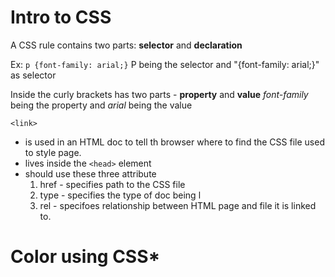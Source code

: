 # Intro to CSS #
A CSS rule contains two parts: **selector** and **declaration**

Ex: `p {font-family: arial;}` P being the selector and "{font-family: arial;}" as selector

Inside the curly brackets has two parts - **property** and **value** *font-family* being the property and *arial* being the value

`<link>` 
- is used in an HTML doc to tell th browser where to find the CSS file used to style page.
- lives inside the `<head>` element
- should use these three attribute
  1. href - specifies path to the CSS file
  1. type - specifies the type of doc being l
  1. rel - specifoes relationship between HTML page and file it is linked to. 


# Color using CSS*


